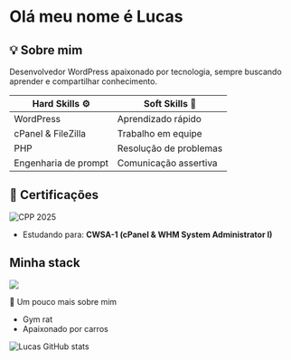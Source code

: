 <h1 align="left">Olá meu nome é Lucas</h1>

## 💡 Sobre mim
Desenvolvedor WordPress apaixonado por tecnologia, sempre buscando aprender e compartilhar conhecimento.

| Hard Skills ⚙️       | Soft Skills 🤝             |
| -------------------- | -------------------------- |
| WordPress            | Aprendizado rápido         |
| cPanel & FileZilla   | Trabalho em equipe         |
| PHP        | Resolução de problemas     |
| Engenharia de prompt | Comunicação assertiva |

## 🏅 Certificações

![CPP 2025](https://img.shields.io/badge/cPanel%20Professional-CPP%202025-orange?logo=cpanel)
- Estudando para: **CWSA-1 (cPanel & WHM System Administrator I)**

## Minha stack
<p align="left">
  <a href="https://skillicons.dev">
    <img src="https://skillicons.dev/icons?i=wordpress,html,css,php,rails,git" />
  </a>
</p>

🤔 Um pouco mais sobre mim
- Gym rat
- Apaixonado por carros

![Lucas GitHub stats](https://github-readme-stats.vercel.app/api?username=lucascampardo1&show_icons=true&theme=transparent)
